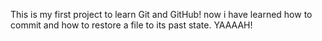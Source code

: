 This is my first project to learn Git and GitHub!
now i have learned how to commit and how to restore a file to its past state. YAAAAH!

